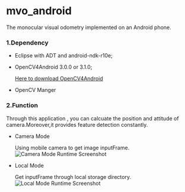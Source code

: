# mvo_android
The monocular visual odometry implemented on an Android phone.
### 1.Dependency
* Eclipse with ADT and android-ndk-r10e;
* OpenCV4Android 3.0.0 or 3.1.0;

  [Here to download OpenCV4Android](http://opencv.org/downloads.html)
* OpenCV Manger

### 2.Function
Through this application , you can calcuate the position and attitude of camera.Moreover,it provides feature detection constantly.

* Camera Mode

  Using mobile camera to get image inputFrame.
  ![Camera Mode Runtime Screenshot](http://7xqxgd.com1.z0.glb.clouddn.com/Screenshot_2016-05-19-08-19-46%5B1%5D.png)
* Local Mode

  Get inputFrame through local storage directory.
    ![Local Mode Runtime Screenshot](http://7xqxgd.com1.z0.glb.clouddn.com/Screenshot_2016-05-19-08-31-44%5B1%5D.png)

